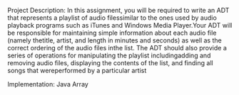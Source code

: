 Project Description: In this assignment, you will be required to write an ADT that represents a playlist of audio filessimilar to the ones used by audio playback programs such as iTunes and Windows Media Player.Your ADT will be responsible for maintaining simple information about each audio file (namely thetitle, artist, and length in minutes and seconds) as well as the correct ordering of the audio files inthe list. The ADT should also provide a series of operations for manipulating the playlist includingadding and removing audio files, displaying the contents of the list, and finding all songs that wereperformed by a particular artist
 
 Implementation: Java Array